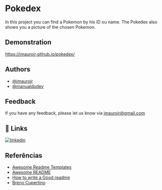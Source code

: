 
# Pokedex

In this project you can find a Pokemon by his ID ou name. The Pokedex also shows you a picture of the chosen Pokemon. 


## Demonstration

https://jmaurojr.github.io/pokedex/


## Authors

- [@jmaurojr](https://www.github.com/jmaurojr)
- [@manualdodev](https://github.com/manualdodev)


## Feedback

If you have any feedback, please let us know via jmaurojr@gmail.com


## 🔗 Links

[![linkedin](https://img.shields.io/badge/linkedin-0A66C2?style=for-the-badge&logo=linkedin&logoColor=white)](https://www.linkedin.com/in/maurocardosojr/)



## Referências

 - [Awesome Readme Templates](https://awesomeopensource.com/project/elangosundar/awesome-README-templates)
 - [Awesome README](https://github.com/matiassingers/awesome-readme)
 - [How to write a Good readme](https://bulldogjob.com/news/449-how-to-write-a-good-readme-for-your-github-project)
 - [Breno Cupertino](https://www.youtube.com/@brenocuper/videos)

